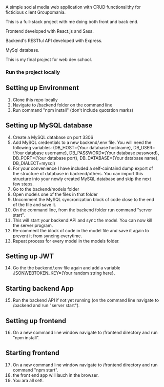 A simple social media web application with CRUD functionalithy for ficticious client Groupomania.

This is a full-stack project with me doing both front and back end.

Frontend developed with React.js and Sass.

Backend's RESTful API developed with Express.

MySql database.

This is my final project for web dev school.

### Run the project locally
## Setting up Environment
1. Clone this repo locally
2. Navigate to /backend folder on the command line
3. Run command "npm install" (don't include quotation marks)
## Setting up MySQL database
4. Create a MySQL database on port 3306
5. Add MySQL credentials to a new backend/.env file. You will need the following variables: (DB_HOST={Your database hostname}, DB_USER={Your database username}, DB_PASSWORD={Your database password}, DB_PORT={Your database port}, DB_DATABASE={Your database name}, DB_DIALECT=mysql)
6. For your convenience I have included a self-cointaind dump export of the structure of database in backend/others. You can import this structure into your newly created MySQL database and skip the next few steps.
7. Go to the backend/models folder
8. Open models one of the files in that folder
9. Uncomment the MySQL syncronization block of code close to the end of the file and save it.
10. On the command line, from the backend folder run command "server start".
11. This will start your backend API and sync the model. You can now kill the server program.
12. Re-comment the block of code in the model file and save it again to prevent it from syncing everytime.
13. Repeat process for every model in the models folder.
## Setting up JWT
14. Go the the backend/.env file again and add a variable JSONWEBTOKEN_KEY={Your random string here}.
## Starting backend App
15. Run the backend API if not yet running (on the command line navigate to /backend and run "server start").
## Setting up frontend
16. On a new command line window navigate to /frontend directory and run "npm install".
## Starting frontend
17. On a new command line window navigate to /frontend directory and run command "npm start".
18. the front end app will lauch in the browser. 
19. You ara all set!. 